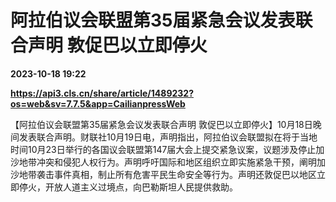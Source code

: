 # 阿拉伯议会联盟第35届紧急会议发表联合声明 敦促巴以立即停火

**2023-10-18 19:22**

**https://api3.cls.cn/share/article/1489232?os=web&sv=7.7.5&app=CailianpressWeb**

【阿拉伯议会联盟第35届紧急会议发表联合声明 敦促巴以立即停火】10月18日晚间发表联合声明。财联社10月19日电，声明指出，阿拉伯议会联盟拟在将于当地时间10月23日举行的各国议会联盟第147届大会上提交紧急议案，议题涉及停止加沙地带冲突和侵犯人权行为。声明呼吁国际和地区组织立即实施紧急干预，阐明加沙地带袭击事件真相，制止所有危害平民生命安全等行为。声明还敦促巴以地区立即停火，开放人道主义过境点，向巴勒斯坦人民提供救助。